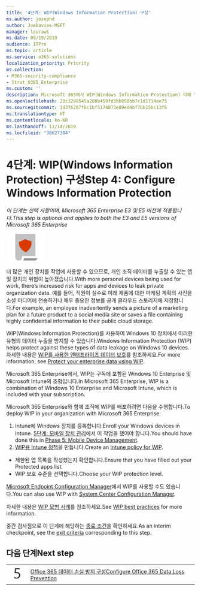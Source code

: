 ```yaml
---
title: '4단계: WIP(Windows Information Protection) 구성'
ms.author: josephd
author: JoeDavies-MSFT
manager: laurawi
ms.date: 09/19/2019
audience: ITPro
ms.topic: article
ms.service: o365-solutions
localization_priority: Priority
ms.collection:
- M365-security-compliance
- Strat_O365_Enterprise
ms.custom: ''
description: Microsoft 365에서 WIP(Windows Information Protection) 이해 및 배포
ms.openlocfilehash: 23c3298545a288b459fd3bb858bb7c1d1714ee75
ms.sourcegitcommit: 1d376287f6c1bf5174873e89ed4bf7bb15bc13f6
ms.translationtype: HT
ms.contentlocale: ko-KR
ms.lasthandoff: 11/14/2019
ms.locfileid: "38627384"
---
```

# <a name="step-4-configure-windows-information-protection"></a><span data-ttu-id="f74b2-103">4단계: WIP(Windows Information Protection) 구성</span><span class="sxs-lookup"><span data-stu-id="f74b2-103">Step 4: Configure Windows Information Protection</span></span>

<span data-ttu-id="f74b2-104">*이 단계는 선택 사항이며, Microsoft 365 Enterprise E3 및 E5 버전에 적용됩니다.*</span><span class="sxs-lookup"><span data-stu-id="f74b2-104">*This step is optional and applies to both the E3 and E5 versions of Microsoft 365 Enterprise*</span></span>

![6단계: 정보 보호](./media/deploy-foundation-infrastructure/infoprotection_icon-small.png)

<span data-ttu-id="f74b2-106">더 많은 개인 장치를 작업에 사용할 수 있으므로, 개인 조직 데이터를 누출할 수 있는 앱 및 장치의 위험이 높아졌습니다.</span><span class="sxs-lookup"><span data-stu-id="f74b2-106">With more personal devices being used for work, there’s increased risk for apps and devices to leak private organization data.</span></span> <span data-ttu-id="f74b2-107">예를 들어, 직원이 실수로 미래 제품에 대한 마케팅 계획의 사진을 소셜 미디어에 전송하거나 매우 중요한 정보를 공개 클라우드 스토리지에 저장합니다.</span><span class="sxs-lookup"><span data-stu-id="f74b2-107">For example, an employee inadvertently sends a picture of a marketing plan for a future product to a social media site or saves a file containing highly confidential information to their public cloud storage.</span></span> 

<span data-ttu-id="f74b2-108">WIP(Windows Information Protection)를 사용하여 Windows 10 장치에서 이러한 유형의 데이터 누출을 방지할 수 있습니다.</span><span class="sxs-lookup"><span data-stu-id="f74b2-108">Windows Information Protection (WIP) helps protect against these types of data leakage on Windows 10 devices.</span></span> <span data-ttu-id="f74b2-109">자세한 내용은 [WIP를 사용한 엔터프라이즈 데이터 보호](https://docs.microsoft.com/windows/security/information-protection/windows-information-protection/protect-enterprise-data-using-wip)를 참조하세요.</span><span class="sxs-lookup"><span data-stu-id="f74b2-109">For more information, see [Protect your enterprise data using WIP](https://docs.microsoft.com/windows/security/information-protection/windows-information-protection/protect-enterprise-data-using-wip).</span></span>

<span data-ttu-id="f74b2-110">Microsoft 365 Enterprise에서, WIP는 구독에 포함된 Windows 10 Enterprise 및 Microsoft Intune의 조합입니다.</span><span class="sxs-lookup"><span data-stu-id="f74b2-110">In Microsoft 365 Enterprise, WIP is a combination of Windows 10 Enterprise and Microsoft Intune, which is included with your subscription.</span></span> 

<span data-ttu-id="f74b2-111">Microsoft 365 Enterprise와 함께 조직에 WIP를 배포하려면 다음을 수행합니다.</span><span class="sxs-lookup"><span data-stu-id="f74b2-111">To deploy WIP in your organization with Microsoft 365 Enterprise:</span></span>

1. <span data-ttu-id="f74b2-112">Intune에 Windows 장치를 등록합니다.</span><span class="sxs-lookup"><span data-stu-id="f74b2-112">Enroll your Windows devices in Intune.</span></span> <span data-ttu-id="f74b2-113">[5단계: 모바일 장치 관리](mobility-infrastructure.md)에서 이 작업을 했어야 합니다.</span><span class="sxs-lookup"><span data-stu-id="f74b2-113">You should have done this in [Phase 5: Mobile Device Management](mobility-infrastructure.md).</span></span>
2. <span data-ttu-id="f74b2-114">[WIP용 Intune 정책](https://docs.microsoft.com/windows/security/information-protection/windows-information-protection/create-wip-policy-using-intune-azure)을 만듭니다.</span><span class="sxs-lookup"><span data-stu-id="f74b2-114">Create an [Intune policy for WIP](https://docs.microsoft.com/windows/security/information-protection/windows-information-protection/create-wip-policy-using-intune-azure).</span></span>
  - <span data-ttu-id="f74b2-115">제한된 앱 목록을 작성했는지 확인합니다.</span><span class="sxs-lookup"><span data-stu-id="f74b2-115">Ensure that you have filled out your Protected apps list.</span></span>
  - <span data-ttu-id="f74b2-116">WIP 보호 수준을 선택합니다.</span><span class="sxs-lookup"><span data-stu-id="f74b2-116">Choose your WIP protection level.</span></span>

<span data-ttu-id="f74b2-117">[Microsoft Endpoint Configuration Manager](https://docs.microsoft.com/windows/security/information-protection/windows-information-protection/overview-create-wip-policy-sccm)에서 WIP를 사용할 수도 있습니다.</span><span class="sxs-lookup"><span data-stu-id="f74b2-117">You can also use WIP with [System Center Configuration Manager](https://docs.microsoft.com/windows/security/information-protection/windows-information-protection/overview-create-wip-policy-sccm).</span></span> 

<span data-ttu-id="f74b2-118">자세한 내용은 [WIP 모범 사례]( https://docs.microsoft.com/windows/security/information-protection/windows-information-protection/guidance-and-best-practices-wip)를 참조하세요.</span><span class="sxs-lookup"><span data-stu-id="f74b2-118">See [WIP best practices]( https://docs.microsoft.com/windows/security/information-protection/windows-information-protection/guidance-and-best-practices-wip) for more information.</span></span>

<span data-ttu-id="f74b2-119">중간 검사점으로 이 단계에 해당하는 [종료 조건](infoprotect-exit-criteria.md#crit-infoprotect-step4)을 확인하세요.</span><span class="sxs-lookup"><span data-stu-id="f74b2-119">As an interim checkpoint, see the [exit criteria](infoprotect-exit-criteria.md#crit-infoprotect-step4) corresponding to this step.</span></span>

## <a name="next-step"></a><span data-ttu-id="f74b2-120">다음 단계</span><span class="sxs-lookup"><span data-stu-id="f74b2-120">Next step</span></span>

|||
|:-------|:-----|
|![5단계](./media/stepnumbers/Step5.png)|[<span data-ttu-id="f74b2-122">Office 365 데이터 손실 방지 구성</span><span class="sxs-lookup"><span data-stu-id="f74b2-122">Configure Office 365 Data Loss Prevention</span></span>](infoprotect-data-loss-prevention.md)|


